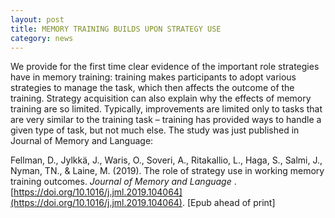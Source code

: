 ```yaml
---
layout: post
title: MEMORY TRAINING BUILDS UPON STRATEGY USE
category: news
---
```


We provide for the first time clear evidence of the important role strategies have in memory training: training makes participants to adopt various strategies to manage the task, which then affects the outcome of the training. Strategy acquisition can also explain why the effects of memory training are so limited. Typically, improvements are limited only to tasks that are very similar to the training task – training has provided ways to handle a given type of task, but not much else. The study was just published in Journal of Memory and Language:



Fellman, D., Jylkkä, J., Waris, O., Soveri, A., Ritakallio, L., Haga, S., Salmi, J., Nyman, TN., & Laine, M. (2019). The role of strategy use in working memory training outcomes. <i> Journal of Memory and Language </i>. [https://doi.org/10.1016/j.jml.2019.104064](https://doi.org/10.1016/j.jml.2019.104064). [Epub ahead of print]
